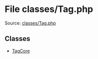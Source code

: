 File classes/Tag.php
=========

Source: [classes/Tag.php](https://github.com/PrestaShop/PrestaShop/blob/1.5.3.1/classes/Tag.php)


Classes
-------

* [TagCore](class.TagCore.md)

